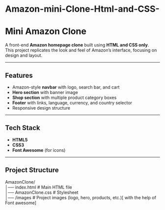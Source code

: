 # Amazon-mini-Clone-Html-and-CSS-
# Mini Amazon Clone

A front-end **Amazon homepage clone** built using **HTML and CSS only**.  
This project replicates the look and feel of Amazon’s interface, focusing on design and layout.

---

## Features
-  Amazon-style **navbar** with logo, search bar, and cart  
- **Hero section** with banner image  
- **Shop section** with multiple product category boxes  
- **Footer** with links, language, currency, and country selector  
- Responsive design structure  

---

##  Tech Stack
- **HTML5**  
- **CSS3**  
- **Font Awesome** (for icons)  

---

## Project Structure
AmazonClone/
<br>
│── index.html # Main HTML file
<br>
│── AmazonClone.css # Stylesheet
<br>
│── /images # Project images (logo, hero, products, etc.)[ with the help of Font awesome]
